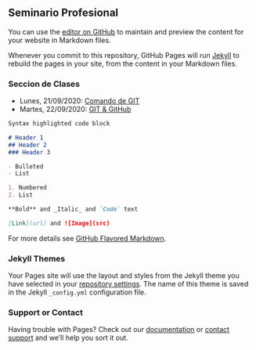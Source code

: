 ## Seminario Profesional

You can use the [editor on GitHub](https://github.com/abarrosg/p56-seminario-profesional/edit/gh-pages/index.md) to maintain and preview the content for your website in Markdown files.

Whenever you commit to this repository, GitHub Pages will run [Jekyll](https://jekyllrb.com/) to rebuild the pages in your site, from the content in your Markdown files.

### Seccion de Clases


- Lunes, 21/09/2020: [Comando de GIT](https://cedia.zoom.us/rec/share/TG5AwDqNU05TccO-IwZTYzBcvZPtfA48tDmR9Kp1ZwiQgEAblaXhmJIaVkeNYV6F.3bBDJbdpe0o9rsri)
- Martes, 22/09/2020: [GIT & GitHub](https://www.youtube.com/watch?v=HNBR3OmeyZw)
```markdown
Syntax highlighted code block

# Header 1
## Header 2
### Header 3

- Bulleted
- List

1. Numbered
2. List

**Bold** and _Italic_ and `Code` text

[Link](url) and ![Image](src)
```

For more details see [GitHub Flavored Markdown](https://guides.github.com/features/mastering-markdown/).

### Jekyll Themes

Your Pages site will use the layout and styles from the Jekyll theme you have selected in your [repository settings](https://github.com/abarrosg/p56-seminario-profesional/settings). The name of this theme is saved in the Jekyll `_config.yml` configuration file.

### Support or Contact

Having trouble with Pages? Check out our [documentation](https://docs.github.com/categories/github-pages-basics/) or [contact support](https://github.com/contact) and we’ll help you sort it out.
